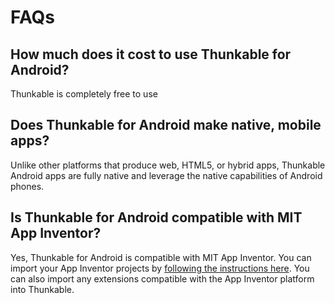 # FAQs

## How much does it cost to use Thunkable for Android?  <a id="any-special-requirements-to-be-an-ios-developer-can-you-make-it-easier-for-new-developers"></a>

Thunkable is completely free to use

## Does Thunkable for Android make native, mobile apps?  <a id="does-thunkable-build-native-ios-apps"></a>

Unlike other platforms that produce web, HTML5, or hybrid apps, Thunkable Android apps are fully native and leverage the native capabilities of Android phones.

## Is Thunkable for Android compatible with MIT App Inventor?  <a id="does-thunkable-build-native-ios-apps"></a>

Yes, Thunkable for Android is compatible with MIT App Inventor. You can import your App Inventor projects by [following the instructions here](https://www.gitbook.com/book/thunkable/thunkable-docs/edit#/edit/master/Android/ai-import.md?_k=mhzql3). You can also import any extensions compatible with the App Inventor platform into Thunkable.

